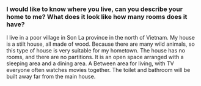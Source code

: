 ### I would like to know where you live, can you describe your home to me? What does it look like how many rooms does it have?

I live in a poor village in Son La province in the north of Vietnam.
My house is a stilt house, all made of wood.
Because there are many wild animals, so this type of house is very suitable for my hometown.
The house has no rooms, and there are no partitions.
It is an open space arranged with a sleeping area and a dining area. A Between area for living, with TV everyone often watches movies together.
The toilet and bathroom will be built away far from the main house.
